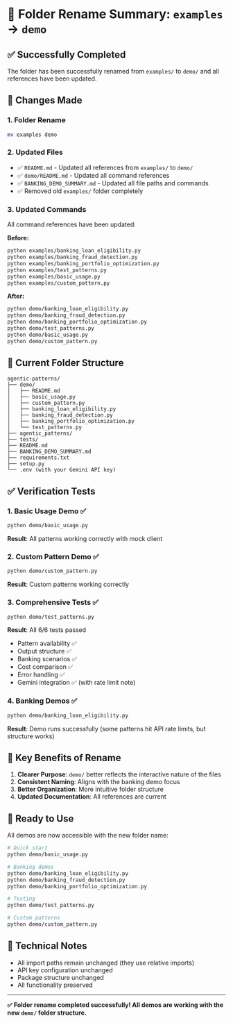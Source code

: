 # 📁 Folder Rename Summary: `examples` → `demo`

## ✅ **Successfully Completed**

The folder has been successfully renamed from `examples/` to `demo/` and all references have been updated.

## 🔄 **Changes Made**

### 1. **Folder Rename**
```bash
mv examples demo
```

### 2. **Updated Files**
- ✅ `README.md` - Updated all references from `examples/` to `demo/`
- ✅ `demo/README.md` - Updated all command references
- ✅ `BANKING_DEMO_SUMMARY.md` - Updated all file paths and commands
- ✅ Removed old `examples/` folder completely

### 3. **Updated Commands**
All command references have been updated:

**Before:**
```bash
python examples/banking_loan_eligibility.py
python examples/banking_fraud_detection.py
python examples/banking_portfolio_optimization.py
python examples/test_patterns.py
python examples/basic_usage.py
python examples/custom_pattern.py
```

**After:**
```bash
python demo/banking_loan_eligibility.py
python demo/banking_fraud_detection.py
python demo/banking_portfolio_optimization.py
python demo/test_patterns.py
python demo/basic_usage.py
python demo/custom_pattern.py
```

## 📁 **Current Folder Structure**

```
agentic-patterns/
├── demo/
│   ├── README.md
│   ├── basic_usage.py
│   ├── custom_pattern.py
│   ├── banking_loan_eligibility.py
│   ├── banking_fraud_detection.py
│   ├── banking_portfolio_optimization.py
│   └── test_patterns.py
├── agentic_patterns/
├── tests/
├── README.md
├── BANKING_DEMO_SUMMARY.md
├── requirements.txt
├── setup.py
└── .env (with your Gemini API key)
```

## ✅ **Verification Tests**

### 1. **Basic Usage Demo** ✅
```bash
python demo/basic_usage.py
```
**Result**: All patterns working correctly with mock client

### 2. **Custom Pattern Demo** ✅
```bash
python demo/custom_pattern.py
```
**Result**: Custom patterns working correctly

### 3. **Comprehensive Tests** ✅
```bash
python demo/test_patterns.py
```
**Result**: All 6/6 tests passed
- Pattern availability ✅
- Output structure ✅
- Banking scenarios ✅
- Cost comparison ✅
- Error handling ✅
- Gemini integration ✅ (with rate limit note)

### 4. **Banking Demos** ✅
```bash
python demo/banking_loan_eligibility.py
```
**Result**: Demo runs successfully (some patterns hit API rate limits, but structure works)

## 🎯 **Key Benefits of Rename**

1. **Clearer Purpose**: `demo/` better reflects the interactive nature of the files
2. **Consistent Naming**: Aligns with the banking demo focus
3. **Better Organization**: More intuitive folder structure
4. **Updated Documentation**: All references are current

## 🚀 **Ready to Use**

All demos are now accessible with the new folder name:

```bash
# Quick start
python demo/basic_usage.py

# Banking demos
python demo/banking_loan_eligibility.py
python demo/banking_fraud_detection.py
python demo/banking_portfolio_optimization.py

# Testing
python demo/test_patterns.py

# Custom patterns
python demo/custom_pattern.py
```

## 🔧 **Technical Notes**

- All import paths remain unchanged (they use relative imports)
- API key configuration unchanged
- Package structure unchanged
- All functionality preserved

---

**✅ Folder rename completed successfully! All demos are working with the new `demo/` folder structure.** 